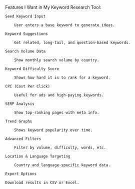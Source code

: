 Features I Want in My Keyword Research Tool:


    Seed Keyword Input

        User enters a base keyword to generate ideas.

    Keyword Suggestions

        Get related, long-tail, and question-based keywords.

    Search Volume Data

        Show monthly search volume by country.

    Keyword Difficulty Score

        Shows how hard it is to rank for a keyword.

    CPC (Cost Per Click)

        Useful for ads and high-paying keywords.

    SERP Analysis

        Show top-ranking pages with meta info.

    Trend Graphs

        Shows keyword popularity over time.

    Advanced Filters

        Filter by volume, difficulty, words, etc.

    Location & Language Targeting

        Country and language-specific keyword data.

    Export Options

    Download results in CSV or Excel.

